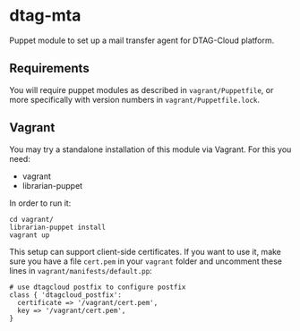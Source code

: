 # dtag-mta

Puppet module to set up a mail transfer agent for DTAG-Cloud platform.

## Requirements

You will require puppet modules as described in `vagrant/Puppetfile`, or more specifically with version numbers in `vagrant/Puppetfile.lock`.

## Vagrant

You may try a standalone installation of this module via Vagrant. For this you need:

* vagrant
* librarian-puppet

In order to run it:

    cd vagrant/
    librarian-puppet install 
    vagrant up

This setup can support client-side certificates. If you want to use it, make sure you have a file `cert.pem` in your `vagrant` folder and uncomment these lines in `vagrant/manifests/default.pp`:

    # use dtagcloud postfix to configure postfix
    class { 'dtagcloud_postfix':
      certificate => '/vagrant/cert.pem',
      key => '/vagrant/cert.pem',
    }
